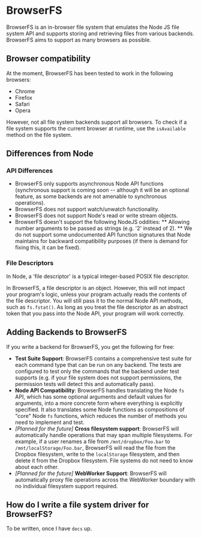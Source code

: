 BrowserFS
=========

BrowserFS is an in-browser file system that emulates the Node JS file system API and supports storing and retrieving files from various backends. BrowserFS aims to support as many browsers as possible.

Browser compatibility
---------------------
At the moment, BrowserFS has been tested to work in the following browsers:

* Chrome
* Firefox
* Safari
* Opera

However, not all file system backends support all browsers. To check if a file system supports the current browser at runtime, use the `isAvailable` method on the file system.

Differences from Node
---------------------
### API Differences

* BrowserFS only supports asynchronous Node API functions (synchronous support is coming soon -- although it will be an optional feature, as some backends are not amenable to synchronous operations).
* BrowserFS does not support watch/unwatch functionality.
* BrowserFS does not support Node's read or write stream objects.
* BrowserFS doesn't support the following NodeJS oddities:
** Allowing number arguments to be passed as strings (e.g. '2' instead of 2).
** We do not support some undocumented API function signatures that Node maintains for backward compatibility purposes (if there is demand for fixing this, it can be fixed).

### File Descriptors

In Node, a 'file descriptor' is a typical integer-based POSIX file descriptor.

In BrowserFS, a file descriptor is an object. However, this will not impact your program's logic, unless your program actually reads the contents of the file descriptor. You will still pass it to the normal Node API methods, such as `fs.fstat()`. As long as you treat the file descriptor as an abstract token that you pass into the Node API, your program will work correctly.

Adding Backends to BrowserFS
-----------------------------------------------
If you write a backend for BrowserFS, you get the following for free:

* **Test Suite Support**: BrowserFS contains a comprehensive test suite for each command type that can be run on any backend. The tests are configured to test only the commands that the backend under test supports (e.g. if your file system does not support permissions, the permission tests will detect this and automatically pass).
* **Node API Compatibility**: BrowserFS handles translating the Node `fs` API, which has some optional arguments and default values for arguments, into a more concrete form where everything is explicitly specified. It also translates some Node functions as compositions of "core" Node `fs` functions, which reduces the number of methods you need to implement and test.
* *[Planned for the future]* **Cross filesystem support**: BrowserFS will automatically handle operations that may span multiple filesystems. For example, if a user renames a file from `/mnt/dropbox/Foo.bar` to `/mnt/localStorage/Foo.bar`, BrowserFS will read the file from the Dropbox filesystem, write to the `localStorage` filesystem, and then delete it from the Dropbox filesystem. File systems do not need to know about each other.
* *[Planned for the future]* **WebWorker Support**: BrowserFS will automatically proxy file operations across the WebWorker boundary with no individual filesystem support required.

How do I write a file system driver for BrowserFS?
--------------------------------------------------
To be written, once I have `docs` up.

